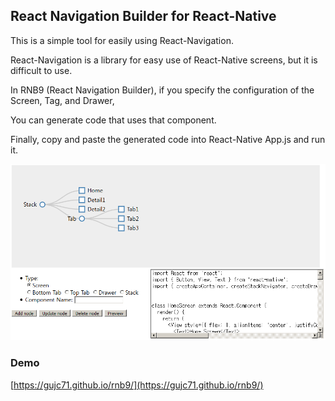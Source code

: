 ## React Navigation Builder for React-Native ##

This is a simple tool for easily using React-Navigation.

React-Navigation is a library for easy use of React-Native screens, but it is difficult to use.

In RNB9 (React Navigation Builder), if you specify the configuration of the Screen, Tag, and Drawer,

You can generate code that uses that component.

Finally, copy and paste the generated code into React-Native App.js and run it.

![Screenshot](./screenshot.png)


### Demo ###
[https://gujc71.github.io/rnb9/](https://gujc71.github.io/rnb9/)
